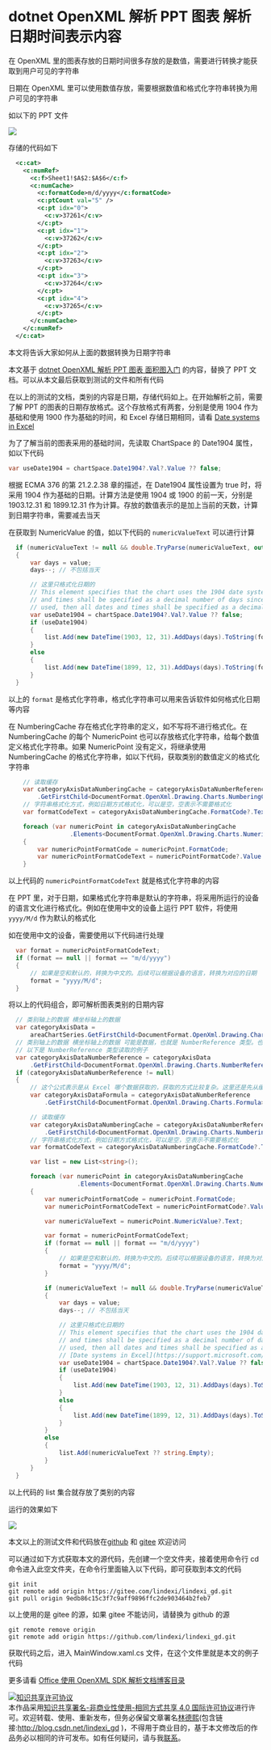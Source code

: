 
# dotnet OpenXML 解析 PPT 图表 解析日期时间表示内容

在 OpenXML 里的图表存放的日期时间很多存放的是数值，需要进行转换才能获取到用户可见的字符串

<!--more-->



<!-- 发布 -->
<!-- 博客 -->

日期在 OpenXML 里可以使用数值存放，需要根据数值和格式化字符串转换为用户可见的字符串

如以下的 PPT 文件

<!-- ![](image/dotnet OpenXML 解析 PPT 图表 解析日期时间表示内容/dotnet OpenXML 解析 PPT 图表 解析日期时间表示内容0.png) -->

![](http://image.acmx.xyz/lindexi%2F20228101758163271.jpg)

存储的代码如下

```xml
  <c:cat>
    <c:numRef>
      <c:f>Sheet1!$A$2:$A$6</c:f>
      <c:numCache>
        <c:formatCode>m/d/yyyy</c:formatCode>
        <c:ptCount val="5" />
        <c:pt idx="0">
          <c:v>37261</c:v>
        </c:pt>
        <c:pt idx="1">
          <c:v>37262</c:v>
        </c:pt>
        <c:pt idx="2">
          <c:v>37263</c:v>
        </c:pt>
        <c:pt idx="3">
          <c:v>37264</c:v>
        </c:pt>
        <c:pt idx="4">
          <c:v>37265</c:v>
        </c:pt>
      </c:numCache>
    </c:numRef>
  </c:cat>
```

本文将告诉大家如何从上面的数据转换为日期字符串

本文基于 [dotnet OpenXML 解析 PPT 图表 面积图入门](https://blog.lindexi.com/post/dotnet-OpenXML-%E8%A7%A3%E6%9E%90-PPT-%E5%9B%BE%E8%A1%A8-%E9%9D%A2%E7%A7%AF%E5%9B%BE%E5%85%A5%E9%97%A8.html ) 的内容，替换了 PPT 文档。可以从本文最后获取到测试的文件和所有代码

在以上的测试的文档，类别的内容是日期，存储代码如上。在开始解析之前，需要了解 PPT 的图表的日期存放格式。这个存放格式有两套，分别是使用 1904 作为基础和使用 1900 作为基础的时间，和 Excel 存储日期相同，请看 [Date systems in Excel](https://support.microsoft.com/en-us/office/date-systems-in-excel-e7fe7167-48a9-4b96-bb53-5612a800b487 )

为了了解当前的图表采用的基础时间，先读取 ChartSpace 的 Date1904 属性，如以下代码

```csharp
var useDate1904 = chartSpace.Date1904?.Val?.Value ?? false;
```

根据 ECMA 376 的第 21.2.2.38 章的描述，在 Date1904 属性设置为 true 时，将采用 1904 作为基础的日期。计算方法是使用 1904 或 1900 的前一天，分别是 1903.12.31 和 1899.12.31 作为计算。存放的数值表示的是加上当前的天数，计算到日期字符串，需要减去当天

在获取到 NumericValue 的值，如以下代码的 `numericValueText` 可以进行计算

```csharp
  if (numericValueText != null && double.TryParse(numericValueText, out var value))
  {
      var days = value;
      days--; // 不包括当天

      // 这里只格式化日期的
      // This element specifies that the chart uses the 1904 date system. If the 1904 date system is used, then all dates
      // and times shall be specified as a decimal number of days since Dec. 31, 1903. If the 1904 date system is not
      // used, then all dates and times shall be specified as a decimal number of days since Dec. 31, 1899.
      var useDate1904 = chartSpace.Date1904?.Val?.Value ?? false;
      if (useDate1904)
      {
          list.Add(new DateTime(1903, 12, 31).AddDays(days).ToString(format));
      }
      else
      {
          list.Add(new DateTime(1899, 12, 31).AddDays(days).ToString(format));
      }
  }
```

以上的 `format` 是格式化字符串，格式化字符串可以用来告诉软件如何格式化日期等内容

在 NumberingCache 存在格式化字符串的定义，如不写将不进行格式化。在 NumberingCache 的每个 NumericPoint 也可以存放格式化字符串，给每个数值定义格式化字符串。如果 NumericPoint 没有定义，将继承使用 NumberingCache 的格式化字符串，如以下代码，获取类别的数值定义的格式化字符串

```csharp
    // 读取缓存
    var categoryAxisDataNumberingCache = categoryAxisDataNumberReference
        .GetFirstChild<DocumentFormat.OpenXml.Drawing.Charts.NumberingCache>()!;
    // 字符串格式化方式，例如日期方式格式化，可以是空，空表示不需要格式化
    var formatCodeText = categoryAxisDataNumberingCache.FormatCode?.Text;

    foreach (var numericPoint in categoryAxisDataNumberingCache
                 .Elements<DocumentFormat.OpenXml.Drawing.Charts.NumericPoint>())
    {
        var numericPointFormatCode = numericPoint.FormatCode;
        var numericPointFormatCodeText = numericPointFormatCode?.Value ?? formatCodeText;
    }
```

以上代码的 `numericPointFormatCodeText` 就是格式化字符串的内容

在 PPT 里，对于日期，如果格式化字符串是默认的字符串，将采用所运行的设备的语言文化进行格式化。例如在使用中文的设备上运行 PPT 软件，将使用 `yyyy/M/d` 作为默认的格式化

如在使用中文的设备，需要使用以下代码进行处理

```csharp
  var format = numericPointFormatCodeText;
  if (format == null || format == "m/d/yyyy")
  {
      // 如果是空和默认的，转换为中文的。后续可以根据设备的语言，转换为对应的日期
      format = "yyyy/M/d";
  }
```

将以上的代码组合，即可解析图表类别的日期内容

```csharp
  // 类别轴上的数据 横坐标轴上的数据
  var categoryAxisData =
      areaChartSeries.GetFirstChild<DocumentFormat.OpenXml.Drawing.Charts.CategoryAxisData>()!;
  // 类别轴上的数据 横坐标轴上的数据 可能是数据，也就是 NumberReference 类型。也可能是字符串，也就是 StringReference 类型。这份课件里面，存放的是 NumberReference 类型，以下代码只演示采用 NumberReference 类型的读取方式，还请在具体项目，自行判断
  // 以下是 NumberReference 类型读取的例子
  var categoryAxisDataNumberReference = categoryAxisData
      .GetFirstChild<DocumentFormat.OpenXml.Drawing.Charts.NumberReference>();
  if (categoryAxisDataNumberReference != null)
  {
      // 这个公式表示是从 Excel 哪个数据获取的，获取的方式比较复杂。这里还是先从缓存获取
      var categoryAxisDataFormula = categoryAxisDataNumberReference
          .GetFirstChild<DocumentFormat.OpenXml.Drawing.Charts.Formula>();

      // 读取缓存
      var categoryAxisDataNumberingCache = categoryAxisDataNumberReference
          .GetFirstChild<DocumentFormat.OpenXml.Drawing.Charts.NumberingCache>()!;
      // 字符串格式化方式，例如日期方式格式化，可以是空，空表示不需要格式化
      var formatCodeText = categoryAxisDataNumberingCache.FormatCode?.Text;

      var list = new List<string>();

      foreach (var numericPoint in categoryAxisDataNumberingCache
                   .Elements<DocumentFormat.OpenXml.Drawing.Charts.NumericPoint>())
      {
          var numericPointFormatCode = numericPoint.FormatCode;
          var numericPointFormatCodeText = numericPointFormatCode?.Value ?? formatCodeText;

          var numericValueText = numericPoint.NumericValue?.Text;

          var format = numericPointFormatCodeText;
          if (format == null || format == "m/d/yyyy")
          {
              // 如果是空和默认的，转换为中文的。后续可以根据设备的语言，转换为对应的日期
              format = "yyyy/M/d";
          }

          if (numericValueText != null && double.TryParse(numericValueText, out var value))
          {
              var days = value;
              days--; // 不包括当天

              // 这里只格式化日期的
              // This element specifies that the chart uses the 1904 date system. If the 1904 date system is used, then all dates
              // and times shall be specified as a decimal number of days since Dec. 31, 1903. If the 1904 date system is not
              // used, then all dates and times shall be specified as a decimal number of days since Dec. 31, 1899.
              // [Date systems in Excel](https://support.microsoft.com/en-us/office/date-systems-in-excel-e7fe7167-48a9-4b96-bb53-5612a800b487 )
              var useDate1904 = chartSpace.Date1904?.Val?.Value ?? false;
              if (useDate1904)
              {
                  list.Add(new DateTime(1903, 12, 31).AddDays(days).ToString(format));
              }
              else
              {
                  list.Add(new DateTime(1899, 12, 31).AddDays(days).ToString(format));
              }
          }
          else
          {
              list.Add(numericValueText ?? string.Empty);
          }
      }
  }
```

以上代码的 list 集合就存放了类别的内容

运行的效果如下

<!-- ![](image/dotnet OpenXML 解析 PPT 图表 解析日期时间表示内容/dotnet OpenXML 解析 PPT 图表 解析日期时间表示内容1.png) -->

![](http://image.acmx.xyz/lindexi%2F2022810181627672.jpg)

本文以上的测试文件和代码放在[github](https://github.com/lindexi/lindexi_gd/tree/9edb86c15c3f7c9aff9896ffc2de903464b2feb7/Pptx) 和 [gitee](https://gitee.com/lindexi/lindexi_gd/tree/9edb86c15c3f7c9aff9896ffc2de903464b2feb7/Pptx) 欢迎访问

可以通过如下方式获取本文的源代码，先创建一个空文件夹，接着使用命令行 cd 命令进入此空文件夹，在命令行里面输入以下代码，即可获取到本文的代码

```
git init
git remote add origin https://gitee.com/lindexi/lindexi_gd.git
git pull origin 9edb86c15c3f7c9aff9896ffc2de903464b2feb7
```

以上使用的是 gitee 的源，如果 gitee 不能访问，请替换为 github 的源

```
git remote remove origin
git remote add origin https://github.com/lindexi/lindexi_gd.git
```

获取代码之后，进入 MainWindow.xaml.cs 文件，在这个文件里就是本文的例子代码

更多请看 [Office 使用 OpenXML SDK 解析文档博客目录](https://blog.lindexi.com/post/Office-%E4%BD%BF%E7%94%A8-OpenXML-SDK-%E8%A7%A3%E6%9E%90%E6%96%87%E6%A1%A3%E5%8D%9A%E5%AE%A2%E7%9B%AE%E5%BD%95.html )




<a rel="license" href="http://creativecommons.org/licenses/by-nc-sa/4.0/"><img alt="知识共享许可协议" style="border-width:0" src="https://licensebuttons.net/l/by-nc-sa/4.0/88x31.png" /></a><br />本作品采用<a rel="license" href="http://creativecommons.org/licenses/by-nc-sa/4.0/">知识共享署名-非商业性使用-相同方式共享 4.0 国际许可协议</a>进行许可。欢迎转载、使用、重新发布，但务必保留文章署名[林德熙](http://blog.csdn.net/lindexi_gd)(包含链接:http://blog.csdn.net/lindexi_gd )，不得用于商业目的，基于本文修改后的作品务必以相同的许可发布。如有任何疑问，请与我[联系](mailto:lindexi_gd@163.com)。